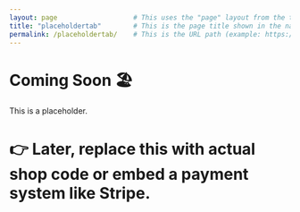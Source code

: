 ```yaml
---
layout: page                   # This uses the "page" layout from the theme (minima).
title: "placeholdertab"        # This is the page title shown in the navigation menu and at the top of the page.
permalink: /placeholdertab/    # This is the URL path (example: https://flabbybeagle.com/placeholdertab/).
---
```


# Coming Soon 🏖️
This is a placeholder.  

# 👉 Later, replace this with actual shop code or embed a payment system like Stripe.
